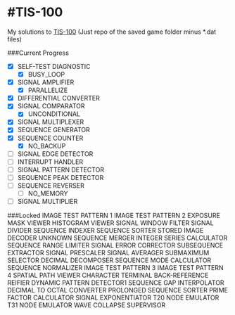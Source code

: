 #TIS-100
=======

My solutions to <a href="https://en.wikipedia.org/wiki/TIS-100">TIS-100</a>
(Just repo of the saved game folder minus *.dat files)

###Current Progress
- [x] SELF-TEST DIAGNOSTIC
	- [x] BUSY_LOOP
- [x] SIGNAL AMPLIFIER
	- [x] PARALLELIZE
- [x] DIFFERENTIAL CONVERTER
- [x] SIGNAL COMPARATOR
	- [x] UNCONDITIONAL
- [x] SIGNAL MULTIPLEXER
- [x] SEQUENCE GENERATOR
- [x] SEQUENCE COUNTER
	- [x] NO_BACKUP
- [ ] SIGNAL EDGE DETECTOR
- [ ] INTERRUPT HANDLER
- [ ] SIGNAL PATTERN DETECTOR
- [ ] SEQUENCE PEAK DETECTOR
- [ ] SEQUENCE REVERSER
	- [ ] NO_MEMORY
- [ ] SIGNAL MULTIPLIER

###Locked
IMAGE TEST PATTERN 1
IMAGE TEST PATTERN 2
EXPOSURE MASK VIEWER
HISTOGRAM VIEWER
SIGNAL WINDOW FILTER
SIGNAL DIVIDER
SEQUENCE INDEXER
SEQUENCE SORTER
STORED IMAGE DECODER
UNKNOWN	
SEQUENCE MERGER
INTEGER SERIES CALCULATOR
SEQUENCE RANGE LIMITER
SIGNAL ERROR CORRECTOR
SUBSEQUENCE EXTRACTOR
SIGNAL PRESCALER
SIGNAL AVERAGER
SUBMAXIMUM SELECTOR
DECIMAL DECOMPOSER
SEQUENCE MODE CALCULATOR
SEQUENCE NORMALIZER
IMAGE TEST PATTERN 3
IMAGE TEST PATTERN 4
SPATIAL PATH VIEWER
CHARACTER TERMINAL
BACK-REFERENCE REIFIER
DYNAMIC PATTERN DETECTOR1
SEQUENCE GAP INTERPOLATOR
DECIMAL TO OCTAL CONVERTER
PROLONGED SEQUENCE SORTER
PRIME FACTOR CALCULATOR
SIGNAL EXPONENTIATOR
T20 NODE EMULATOR
T31 NODE EMULATOR
WAVE COLLAPSE SUPERVISOR
